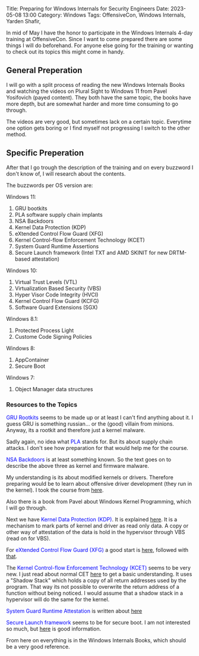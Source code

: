 Title: Preparing for Windows Internals for Security Engineers
Date: 2023-05-08 13:00
Category: Windows
Tags: OffensiveCon, Windows Internals, Yarden Shafir,

In mid of May I have the honor to participate in the Windows Internals 4-day training at OffensiveCon. Since I want to come prepared there are some things I will do beforehand. For anyone else going for the training or wanting to check out its topics this might come in handy.

## General Preperation

I will go with a split process of reading the new Windows Internals Books and watching the videos on Plural Sight to Windows 11 from Pavel Yosifovich (payed content). They both have the same topic, the books have more depth, but are somewhat harder and more time consuming to go through.

The videos are very good, but sometimes lack on a certain topic. Everytime one option gets boring or I find myself not progressing I switch to the other method.

## Specific Preperation

After that I go trough the description of the training and on every buzzword I don't know of, I will research about the contents.

The buzzwords per OS version are:

Windows 11:

1. GRU bootkits 
1. PLA software supply chain implants
1. NSA Backdoors
1. Kernel Data Protection (KDP)
1. eXtended Control Flow Guard (XFG)
1. Kernel Control-flow Enforcement Technology (KCET)
1. System Guard Runtime Assertions
1. Secure Launch framework (Intel TXT and AMD SKINIT for new DRTM-based attestation)

Windows 10:

1. Virtual Trust Levels (VTL)
1. Virtualization Based Security (VBS)
1. Hyper Visor Code Integrity (HVCI)
1. Kernel Control Flow Guard (KCFG)
1. Software Guard Extensions (SGX)

Windows 8.1:

1. Protected Process Light
1. Custome Code Signing Policies

Windows 8:

1. AppContainer
1. Secure Boot


Windows 7:

1. Object Manager data structures


### Resources to the Topics

<span style="color:blue">GRU Rootkits</span> seems to be made up or at least I can't find anything about it. I guess GRU is something russian... or the (good) villain from minions. Anyway, its a rootkit and therefore just a kernel malware.

Sadly again, no idea what <span style="color:blue">PLA</span> stands for. But its about supply chain attacks. I don't see how preparation for that would help me for the course.

<span style="color:blue">NSA Backdoors</span> is at least something known. So the text goes on to describe the above three as kernel and firmware malware.

My understanding is its about modified kernels or drivers.
Therefore preparing would be to learn about offensive driver development (they run in the kernel). I took the course from [here](https://training.zeropointsecurity.co.uk/courses/offensive-driver-development).

Also there is a book from Pavel about Windows Kernel Programming, which I will go through.

Next we have <span style="color:blue">Kernel Data Protection (KDP)</span>. It is explained [here](https://www.microsoft.com/en-us/security/blog/2020/07/08/introducing-kernel-data-protection-a-new-platform-security-technology-for-preventing-data-corruption/). It is a mechanism to mark parts of kernel and driver as read only data. A copy or other way of attestation of the data is hold in the hypervisor through VBS (read on for VBS).

For <span style="color:blue">eXtended Control Flow Guard (XFG)</span> a good start is [here](https://connormcgarr.github.io/examining-xfg/), followed with [that](https://www.offsec.com/offsec/extended-flow-guard/).

The <span style="color:blue">Kernel Control-flow Enforcement Technology (KCET)</span> seems to be very new. I just read about normal CET [here](https://windows-internals.com/cet-on-windows/) to get a basic understanding.
It uses a "Shadow Stack" which holds a copy of all return addresses used by the program. That way its not possible to overwrite the return address of a function without being noticed. I would assume that a shadow stack in a hypervisor will do the same for the kernel.

<span style="color:blue">System Guard Runtime Attestation</span> is written about [here](https://www.microsoft.com/en-us/security/blog/2018/04/19/introducing-windows-defender-system-guard-runtime-attestation/)  

<span style="color:blue">Secure Launch framework</span> seems to be for secure boot.
I am not interested so much, but [here](https://community.amd.com/t5/business/amd-and-microsoft-secured-core-pc/ba-p/418204) is good information.

From here on everything is in the Windows Internals Books, which should be a very good reference.



